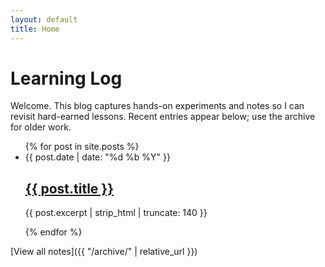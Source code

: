 ```yaml
---
layout: default
title: Home
---
```


# Learning Log

Welcome. This blog captures hands-on experiments and notes so I can revisit hard-earned lessons. Recent entries appear below; use the archive for older work.

<ul class="post-list">
  {% for post in site.posts %}
  <li>
    <span class="post-meta">{{ post.date | date: "%d %b %Y" }}</span>
    <h2><a class="post-link" href="{{ post.url | relative_url }}">{{ post.title }}</a></h2>
    <p>{{ post.excerpt | strip_html | truncate: 140 }}</p>
  </li>
  {% endfor %}
</ul>

[View all notes]({{ "/archive/" | relative_url }})

